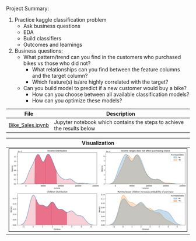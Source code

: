 Project Summary:
1. Practice kaggle classification problem
   * Ask business questions
   * EDA
   * Build classifiers
   * Outcomes and learnings
3. Business questions:
   * What pattern/trend can you find in the customers who purchased bikes vs those who did not?
      - What relationships can you find between the feature columns and the target column?
      - Which feature(s) is/are highly correlated with the target?
   * Can you build model to predict if a new customer would buy a bike?
      - How can you choose between all available classification models?
      - How can you optimize these models?


|File|Description|
|-|-|
|[Bike_Sales.ipynb](Bike_Sales.ipynb)|Jupyter notebook which contains the steps to achieve the results below|

<table>
    <thead>
        <tr>
            <th colspan=3>Visualization</th>
        </tr>
    </thead>
    <tbody>
       <tr>
          <td><img src=Income_PurchaseChoice.jpg></td>
       </tr>
    </tbody>
</table>

